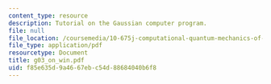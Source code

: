 ```yaml
---
content_type: resource
description: Tutorial on the Gaussian computer program.
file: null
file_location: /coursemedia/10-675j-computational-quantum-mechanics-of-molecular-and-extended-systems-fall-2004/f85e635d9a4667ebc54d88684040b6f8_g03_on_win.pdf
file_type: application/pdf
resourcetype: Document
title: g03_on_win.pdf
uid: f85e635d-9a46-67eb-c54d-88684040b6f8
---
```


